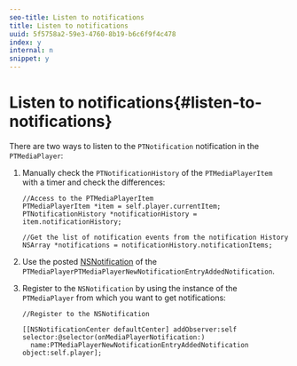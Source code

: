 ```yaml
---
seo-title: Listen to notifications
title: Listen to notifications
uuid: 5f5758a2-59e3-4760-8b19-b6c6f9f4c478
index: y
internal: n
snippet: y
---
```


# Listen to notifications{#listen-to-notifications}

There are two ways to listen to the `PTNotification` notification in the `PTMediaPlayer`: 

1. Manually check the `PTNotificationHistory` of the `PTMediaPlayerItem` with a timer and check the differences:

   ```
   //Access to the PTMediaPlayerItem  
   PTMediaPlayerItem *item = self.player.currentItem; 
   PTNotificationHistory *notificationHistory = item.notificationHistory; 
    
   //Get the list of notification events from the notification History  
   NSArray *notifications = notificationHistory.notificationItems;
   ```

1. Use the posted [NSNotification](https://developer.apple.com/library/mac/%23documentation/Cocoa/Reference/Foundation/Classes/NSNotification_Class/Reference/Reference.html) of the `PTMediaPlayerPTMediaPlayerNewNotificationEntryAddedNotification`.
1. Register to the `NSNotification` by using the instance of the `PTMediaPlayer` from which you want to get notifications:

   ```
   //Register to the NSNotification 
    
   [[NSNotificationCenter defaultCenter] addObserver:self selector:@selector(onMediaPlayerNotification:)  
     name:PTMediaPlayerNewNotificationEntryAddedNotification object:self.player];
   ```

